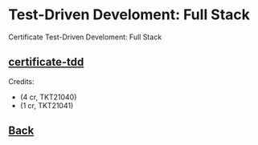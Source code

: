 # Test-Driven Develoment: Full Stack

Certificate Test-Driven Develoment: Full Stack

## [certificate-tdd](./certificate-tdd.png)

Credits:

- (4 cr, TKT21040)
- (1 cr, TKT21041)

## [Back](../README.md)
